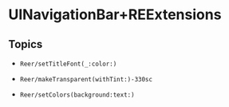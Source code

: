 # UINavigationBar+REExtensions

## Topics

- ``Reer/setTitleFont(_:color:)``

- ``Reer/makeTransparent(withTint:)-330sc``

- ``Reer/setColors(background:text:)``
